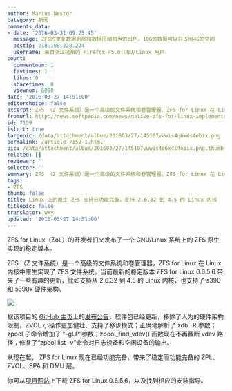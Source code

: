 ```yaml
---
author: Marius Nestor
category: 新闻
comments_data:
- date: '2016-03-31 09:25:45'
  message: ZFS的重复数据删除和数据压缩相当的出色，10G的数据可以只占用4G的空间
  postip: 218.108.228.224
  username: 来自浙江杭州的 Firefox 45.0|GNU/Linux 用户
count:
  commentnum: 1
  favtimes: 1
  likes: 0
  sharetimes: 0
  viewnum: 6890
date: '2016-03-27 14:51:00'
editorchoice: false
excerpt: ZFS （Z 文件系统）是一个高级的文件系统和卷管理器，ZFS for Linux 在 Linux 内核中原生实现了 ZFS 文件系统。
fromurl: http://news.softpedia.com/news/native-zfs-for-linux-implementation-now-supports-linux-kernel-4-5-and-s390-arch-502110.shtml
id: 7159
islctt: true
largepic: /data/attachment/album/201603/27/145107vwwis4q6x4s4obix.png
permalink: /article-7159-1.html
pic: /data/attachment/album/201603/27/145107vwwis4q6x4s4obix.png.thumb.jpg
related: []
reviewer: ''
selector: ''
summary: ZFS （Z 文件系统）是一个高级的文件系统和卷管理器，ZFS for Linux 在 Linux 内核中原生实现了 ZFS 文件系统。
tags:
- ZFS
thumb: false
title: Linux 上的原生 ZFS 支持已功能完备，支持 2.6.32 到 4.5 的 Linux 内核
titlepic: false
translator: wxy
updated: '2016-03-27 14:51:00'
---
```


ZFS for Linux（ZoL）的开发者们又发布了一个 GNU/Linux 系统上的 ZFS 原生实现的稳定版本。


ZFS （Z 文件系统）是一个高级的文件系统和卷管理器，ZFS for Linux 在 Linux 内核中原生实现了 ZFS 文件系统。当前最新的稳定版本 ZFS for Linux 0.6.5.6 带来了一些有趣的更新，比如支持从 2.6.32 到 4.5 的 Linux 内核，也支持了 s390 和 s390x 硬件架构。 


![](/data/attachment/album/201603/27/145107vwwis4q6x4s4obix.png)


据该项目的 [GitHub 主页](https://github.com/zfsonlinux/zfs)上的[发布公告](https://github.com/zfsonlinux/zfs/releases/tag/zfs-0.6.5.6)，软件包已经更新，移除了人为的硬件架构限制，ZVOL 小操作更加健壮、支持了移步模式；正确地解析了 zdb -R 参数；zpool 子命令增加了 “-gLP”参数；zpool\_find\_vdev() 函数现在不再截断 vdev 路径；修复了“zpool list -v”命令对日志设备和空闲设备的输出。


从现在起， ZFS for Linux 现在已经功能完备，带来了稳定而功能完备的 ZPL、ZVOL、SPA 和 DMU 层。


你可从[项目网站](http://zfsonlinux.org/)上下载 ZFS for Linux 0.6.5.6，以及找到相应的安装指导。